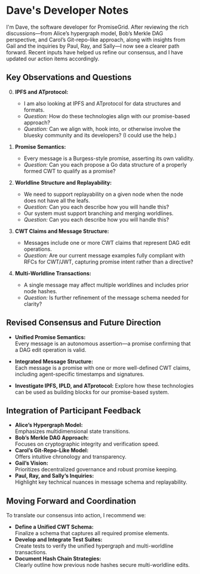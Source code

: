 # Dave's Developer Notes

I'm Dave, the software developer for PromiseGrid. After reviewing the rich
discussions—from Alice’s hypergraph model, Bob’s Merkle DAG perspective, and
Carol’s Git-repo-like approach, along with insights from Gail and the inquiries
by Paul, Ray, and Sally—I now see a clearer path forward. Recent inputs have
helped us refine our consensus, and I have updated our action items accordingly.

## Key Observations and Questions

0. **IPFS and ATprotocol:**  
   - I am also looking at IPFS and ATprotocol for data structures and
     formats.
   - *Question:* How do these technologies align with our promise-based approach?
   - *Question:* Can we align with, hook into, or otherwise involve
     the bluesky community and its developers?  (I could use the help.)

1. **Promise Semantics:**  
   - Every message is a Burgess-style promise, asserting its own validity.
   - *Question:* Can you each propose a Go data structure of a properly formed
     CWT to qualify as a promise?

2. **Worldline Structure and Replayability:**  
   - We need to support replayability on a given node when the node
     does not have all the leafs. 
   - *Question:* Can you each describe how you will handle this?
   - Our system must support branching and merging worldlines.
   - *Question:* Can you each describe how you will handle this?

3. **CWT Claims and Message Structure:**  
   - Messages include one or more CWT claims that represent DAG edit operations.
   - *Question:* Are our current message examples fully compliant with RFCs for
     CWT/JWT, capturing promise intent rather than a directive?

4. **Multi-Worldline Transactions:**  
   - A single message may affect multiple worldlines and includes prior node
     hashes.
   - *Question:* Is further refinement of the message schema needed for clarity?

## Revised Consensus and Future Direction

- **Unified Promise Semantics:**  
  Every message is an autonomous assertion—a promise confirming that a
  DAG edit operation is valid.

- **Integrated Message Structure:**  
  Each message is a promise with one or more well-defined CWT claims, including
  agent-specific timestamps and signatures.

- **Investigate IPFS, IPLD, and ATprotocol:**  Explore how these
  technologies can be used as building blocks for our promise-based
  system.


## Integration of Participant Feedback

- **Alice’s Hypergraph Model:**  
  Emphasizes multidimensional state transitions.
- **Bob’s Merkle DAG Approach:**  
  Focuses on cryptographic integrity and verification speed.
- **Carol’s Git-Repo-Like Model:**  
  Offers intuitive chronology and transparency.
- **Gail’s Vision:**  
  Prioritizes decentralized governance and robust promise keeping.
- **Paul, Ray, and Sally’s Inquiries:**  
  Highlight key technical nuances in message schema and replayability.

## Moving Forward and Coordination

To translate our consensus into action, I recommend we:
- **Define a Unified CWT Schema:**  
  Finalize a schema that captures all required promise elements.
- **Develop and Integrate Test Suites:**  
  Create tests to verify the unified hypergraph and multi-worldline
  transactions.
- **Document Hash Chain Strategies:**  
  Clearly outline how previous node hashes secure multi-worldline edits.
